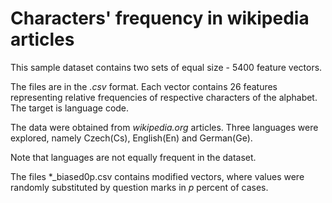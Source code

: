 # Characters' frequency in wikipedia articles
This sample dataset contains two sets of equal size - 5400 feature vectors.

The files are in the *.csv* format. Each vector contains 26 features
representing relative frequencies of respective characters of the alphabet.
The target is language code.

The data were obtained from *wikipedia.org* articles. Three languages were
explored, namely Czech(Cs), English(En) and German(Ge).

Note that languages are not equally frequent in the dataset.

The files *_biased0p.csv contains modified vectors, where values were
randomly substituted by question marks in *p* percent of cases.